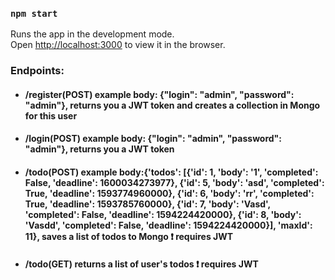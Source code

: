 
### `npm start`

Runs the app in the development mode.<br />
Open [http://localhost:3000](http://localhost:3000) to view it in the browser.

### Endpoints:
* #### /register(POST)         example body: {"login": "admin", "password": "admin"}, returns you a JWT token and creates a collection in Mongo for this user 
* #### /login(POST)         example body: {"login": "admin", "password": "admin"}, returns you a JWT token
* #### /todo(POST)         example body:{'todos': [{'id': 1, 'body': '1', 'completed': False, 'deadline': 1600034273977}, {'id': 5, 'body': 'asd', 'completed': True, 'deadline': 1593774960000}, {'id': 6, 'body': 'rr', 'completed': True, 'deadline': 1593785760000}, {'id': 7, 'body': 'Vasd', 'completed': False, 'deadline': 1594224420000}, {'id': 8, 'body': 'Vasdd', 'completed': False, 'deadline': 1594224420000}], 'maxId': 11}, saves a list of todos to Mongo :exclamation: requires JWT
* #### /todo(GET)        returns a list of user's todos :exclamation: requires JWT

